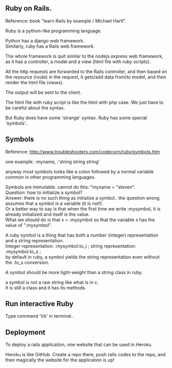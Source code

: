 Ruby on Rails.
--------------

Reference: book "learn Rails by example / Michael Hartl".

Ruby is a python-like programming language.  

Python has a django web framework.  
Similarly, ruby has a Rails web framework.

The whole framework is quit similar to the nodejs express web framework, 
as it has a controller, a model and a view (html file with ruby scripts).

All the http requests are forwarded to the Rails controller,
and then based on the resource (route) in the request, it gets/add data from/to model, 
and then render the html file (views).

The output will be sent to the client.

The html file with ruby script is like the html with php case. 
We just have to be careful about the syntax.

But Ruby does have some 'strange' syntax.
Ruby has some special 'symbols'..


Symbols
-------------------

Reference: http://www.troubleshooters.com/codecorn/ruby/symbols.htm

one example:   :myname,  :'string string string'

anyway most symbols looks like a colon followed by a normal variable common in other programming languages.

Symbols are immutable. cannot do this:  "myname = "steven".  
Question: how to initialize a symbol?   
Answer: there is no such thing as initialize a symbol.. the question wrong assumes that a symbol is a variable (it is not!).  
Or a better way to say is that when the first time we write :mysymbol, it is already initialized and itself is the value.  
What we should do is that x = :mysymbol so that the variable x has the value of ":mysymbol".

A ruby symbol is a thing that has both a number (integer) representation and a string representation.  
Integer representation:  :mysymbol.to_i ; string representation:  :mysymbol.to_s  ;   
by default in ruby, a symbol yields the string representation even without the .to_s conversion.

A symbol should be more light-weight than a string class in ruby.  

a symbol is not a raw string like what is in c.  
It is still a class and it has its methods.


Run interactive Ruby
-------------------------
Type command 'irb' in terminal..


Deployment
----------------------

To deploy a rails application, one website that can be used in Heroku.

Heroku is like GitHub. 
Create a repo there, push rails codes to the repo,
and then magically the website for the application is up!
